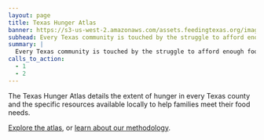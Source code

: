 ```yaml
---
layout: page
title: Texas Hunger Atlas
banner: https://s3-us-west-2.amazonaws.com/assets.feedingtexas.org/images/posts/solve-locally.jpg
subhead: Every Texas community is touched by the struggle to afford enough food.
summary: |
  Every Texas community is touched by the struggle to afford enough food. The Texas Hunger Atlas details the extent of hunger in every Texas county and the specific resources available locally to help families meet their food needs.
calls_to_action:
  - 1
  - 2
---
```

The Texas Hunger Atlas details the extent of hunger in every Texas county and the specific resources available locally to help families meet their food needs. 

[Explore the atlas](http://hungeratlas.org/), or [learn about our methodology](http://www.feedingtexas.org). 
